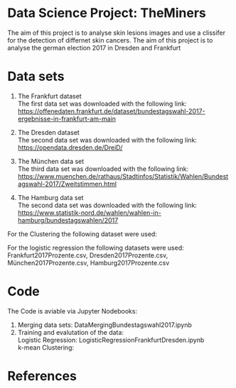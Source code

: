 # Data Science Project: TheMiners
The aim of this project is to analyse skin lesions images and use a clissifer for the detection of differnet skin cancers.
The aim of this project is to analyse the german election 2017 in Dresden and Frankfurt

# Data sets
1. The Frankfurt dataset <br>
The first data set was downloaded with the following link: https://offenedaten.frankfurt.de/dataset/bundestagswahl-2017-ergebnisse-in-frankfurt-am-main

2. The Dresden dataset <br>
The second data set was downloaded with the following link: https://opendata.dresden.de/DreiD/

3. The München data set <br>
The third data set was downloaded with the following link: https://www.muenchen.de/rathaus/Stadtinfos/Statistik/Wahlen/Bundestagswahl-2017/Zweitstimmen.html

4. The Hamburg data set <br>
The second data set was downloaded with the following link: https://www.statistik-nord.de/wahlen/wahlen-in-hamburg/bundestagswahlen/2017


For the Clustering the following dataset were used: <br>

For the logistic regression the following datasets were used: Frankfurt2017Prozente.csv, Dresden2017Prozente.csv, München2017Prozente.csv, Hamburg2017Prozente.csv <br>

# Code
The Code is aviable via Jupyter Nodebooks: <br>
1. Merging data sets: DataMergingBundestagswahl2017.ipynb
2. Training and evalutation of the data: <br>
    Logistic Regression: LogisticRegressionFrankfurtDresden.ipynb <br>
    k-mean Clustering:


# References
